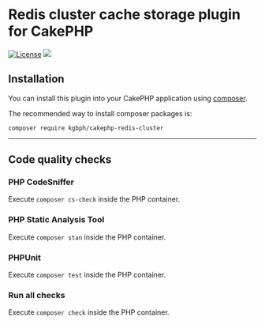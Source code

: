 # Redis cluster cache storage plugin for CakePHP

[![License](https://img.shields.io/github/license/kgbph/cakephp-redis-cluster.svg?style=popout)](https://github.com/kgbph/cakephp-redis-cluster/blob/master/LICENSE)
[![](https://img.shields.io/github/release/kgbph/cakephp-redis-cluster.svg)](https://github.com/kgbph/cakephp-redis-cluster/releases)

## Installation

You can install this plugin into your CakePHP application using [composer](https://getcomposer.org).

The recommended way to install composer packages is:

```
composer require kgbph/cakephp-redis-cluster
```

---

## Code quality checks

### PHP CodeSniffer
Execute `composer cs-check` inside the PHP container.

### PHP Static Analysis Tool
Execute `composer stan` inside the PHP container.

### PHPUnit
Execute `composer test` inside the PHP container.

### Run all checks
Execute `composer check` inside the PHP container.
